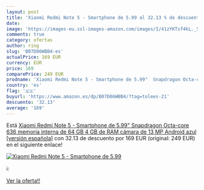 ```yaml
---
layout: post
title: 'Xiaomi Redmi Note 5 - Smartphone de 5.99 al 32.13 % de descuento'
date: 
image: 'https://images-eu.ssl-images-amazon.com/images/I/41zYKTsf4kL._SL200_.jpg'
comments: true
category: ofertas
author: ring
slug: 'B07D86WBB4-es'
actualPrice: 169 EUR
currency: EUR
price: 169
comparePrice: 249 EUR
prodname: 'Xiaomi Redmi Note 5 - Smartphone de 5.99"  Snapdragon Octa-core 636  memoria interna de 64 GB  4 GB de RAM  cámara de 13 MP  Android  azul  [versión española]'
country: 'es'
flag: '🇪🇸'
buyurl: 'https://www.amazon.es/dp/B07D86WBB4/?tag=tolees-21'
descuento: '32.13'
average: '169'
---
```


Está [Xiaomi Redmi Note 5 - Smartphone de 5.99"  Snapdragon Octa-core 636  memoria interna de 64 GB  4 GB de RAM  cámara de 13 MP  Android  azul  [versión española]](https://www.amazon.es/dp/B07D86WBB4/?tag=tolees-21) con 32.13 de descuento por 169 EUR (original: 249 EUR) en el siguiente enlace!

[![Xiaomi Redmi Note 5 - Smartphone de 5.99](https://images-eu.ssl-images-amazon.com/images/I/41zYKTsf4kL._SL200_.jpg)](https://www.amazon.es/dp/B07D86WBB4/?tag=tolees-21)

ℹ️:


[Ver la oferta!!](https://www.amazon.es/dp/B07D86WBB4/?tag=tolees-21)
